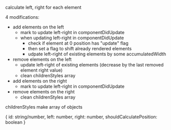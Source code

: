 calculate left, right for each element


4 modifications: 


- add elements on the left
    - mark to update left-right in componentDidUpdate
    - when updating left-right in componentDidUpdate
        - check if element at 0 position has "update" flag
        - then set a flag to shift already rendered elements
        - udpate left-right of existing elements by some accumulatedWidth
- remove elements on the left
    - update left-right of existing elements (decrease by the last removed element right value)
    - clean childrenStyles array
- add elements on the right
    - mark to update left-right in componentDidUpdate
- remove elements on the right
    - clean childrenStyles array


childrenStyles make array of objects

{
    id: string/number,
    left: number,
    right: number,
    shouldCalculatePosition: boolean
}

